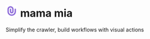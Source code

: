 # <img title="" src="./docs/app.svg" alt="" width="32" height="32"> mama mia

Simplify the crawler, build workflows with visual actions
